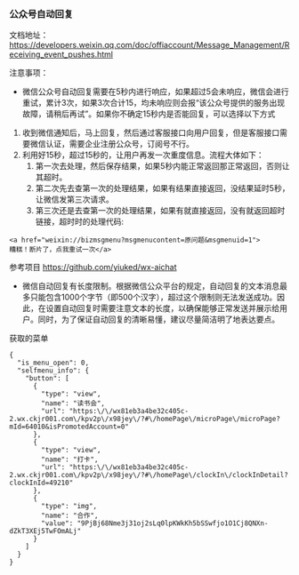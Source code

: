### 公众号自动回复
文档地址：https://developers.weixin.qq.com/doc/offiaccount/Message_Management/Receiving_event_pushes.html

注意事项：
- 微信公众号自动回复需要在5秒内进行响应，如果超过5会未响应，微信会进行重试，累计3次，如果3次合计15，均未响应则会报“该公众号提供的服务出现故障，请稍后再试”。如果你不确定15秒内是否能回复，可以选择以下方式
1. 收到微信通知后，马上回复，然后通过客服接口向用户回复，但是客服接口需要微信认证，需要企业注册公众号，订阅号不行。
2. 利用好15秒，超过15秒的，让用户再发一次重度信息。流程大体如下：
     1. 第一次去处理，然后保存结果，如果5秒内能正常返回那正常返回，否则让其超时。
     2. 第二次先去查第一次的处理结果，如果有结果直接返回，没结果延时5秒，让微信发第三次请求。
     3. 第三次还是去查第一次的处理结果，如果有就直接返回，没有就返回超时链接，超时时的处理代码:
```
<a href="weixin://bizmsgmenu?msgmenucontent=原问题&msgmenuid=1">
糟糕！断片了，点我重试一次</a>
```
参考项目 https://github.com/yiuked/wx-aichat

- 微信自动回复有长度限制。根据微信公众平台的规定，自动回复的文本消息最多只能包含1000个字节（即500个汉字），超过这个限制则无法发送成功。因此，在设置自动回复时需要注意文本的长度，以确保能够正常发送并展示给用户。同时，为了保证自动回复的清晰易懂，建议尽量简洁明了地表达要点。

获取的菜单
```
{
  "is_menu_open": 0,
  "selfmenu_info": {
    "button": [
      {
        "type": "view",
        "name": "读书会",
        "url": "https:\/\/wx81eb3a4be32c405c-2.wx.ckjr001.com\/kpv2p\/x98jey\/?#\/homePage\/microPage\/microPage?mId=64010&isPromotedAccount=0"
      },
      {
        "type": "view",
        "name": "打卡",
        "url": "https:\/\/wx81eb3a4be32c405c-2.wx.ckjr001.com\/kpv2p\/x98jey\/?#\/homePage\/clockIn\/clockInDetail?clockInId=49210"
      },
      {
        "type": "img",
        "name": "合作",
        "value": "9PjBj68Nme3j31oj2sLq0lpKWkKh5bSSwfjo1O1Cj8QNXn-dZkT3XEj5TwFOmALj"
      }
    ]
  }
}
```